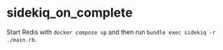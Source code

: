 # sidekiq_on_complete

Start Redis with `docker compose up` and then run `bundle exec sidekiq -r ./main.rb`.
